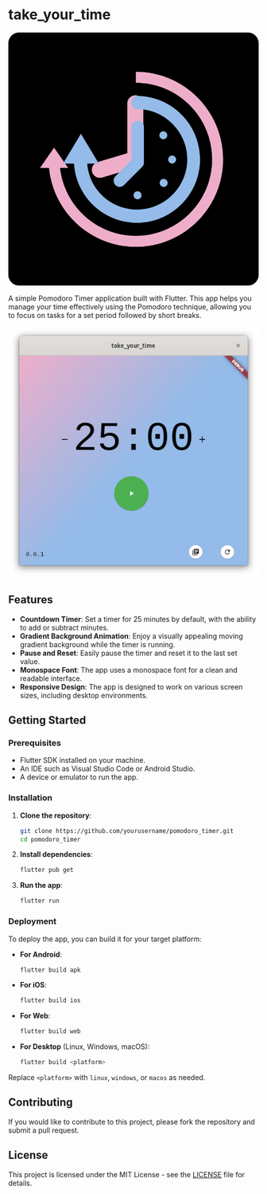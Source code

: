 # take_your_time

![logo](assets/logo.png)

A simple Pomodoro Timer application built with Flutter. This app helps you manage your time effectively using the Pomodoro technique, allowing you to focus on tasks for a set period followed by short breaks.

![screenshot](readme_resources/screenshot1.png)
## Features

- **Countdown Timer**: Set a timer for 25 minutes by default, with the ability to add or subtract minutes.
- **Gradient Background Animation**: Enjoy a visually appealing moving gradient background while the timer is running.
- **Pause and Reset**: Easily pause the timer and reset it to the last set value.
- **Monospace Font**: The app uses a monospace font for a clean and readable interface.
- **Responsive Design**: The app is designed to work on various screen sizes, including desktop environments.

## Getting Started

### Prerequisites

- Flutter SDK installed on your machine.
- An IDE such as Visual Studio Code or Android Studio.
- A device or emulator to run the app.

### Installation

1. **Clone the repository**:
   ```bash
   git clone https://github.com/yourusername/pomodoro_timer.git
   cd pomodoro_timer
   ```

2. **Install dependencies**:
   ```bash
   flutter pub get
   ```

3. **Run the app**:
   ```bash
   flutter run
   ```

### Deployment

To deploy the app, you can build it for your target platform:

- **For Android**:
  ```bash
  flutter build apk
  ```

- **For iOS**:
  ```bash
  flutter build ios
  ```

- **For Web**:
  ```bash
  flutter build web
  ```

- **For Desktop** (Linux, Windows, macOS):
  ```bash
  flutter build <platform>
  ```

Replace `<platform>` with `linux`, `windows`, or `macos` as needed.

## Contributing

If you would like to contribute to this project, please fork the repository and submit a pull request.

## License

This project is licensed under the MIT License - see the [LICENSE](LICENSE) file for details.
